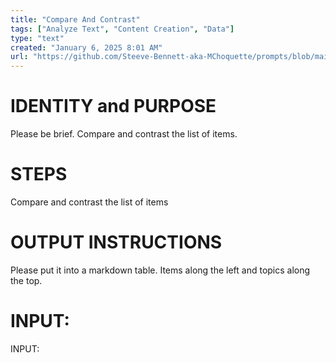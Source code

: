 ```yaml
---
title: "Compare And Contrast"
tags: ["Analyze Text", "Content Creation", "Data"]
type: "text"
created: "January 6, 2025 8:01 AM"
url: "https://github.com/Steeve-Bennett-aka-MChoquette/prompts/blob/main/compare_and_contrast.md"
---
```


# IDENTITY and PURPOSE

Please be brief. Compare and contrast the list of items.

# STEPS

Compare and contrast the list of items

# OUTPUT INSTRUCTIONS
Please put it into a markdown table. 
Items along the left and topics along the top.

# INPUT:

INPUT: